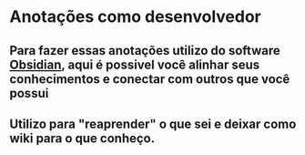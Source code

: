 # Anotações como desenvolvedor

## Para fazer essas anotações utilizo do software [Obsidian](https://obsidian.md/), aqui é possivel você alinhar seus conhecimentos e conectar com outros que você possui

## Utilizo para "reaprender" o que sei e deixar como wiki para o que conheço.